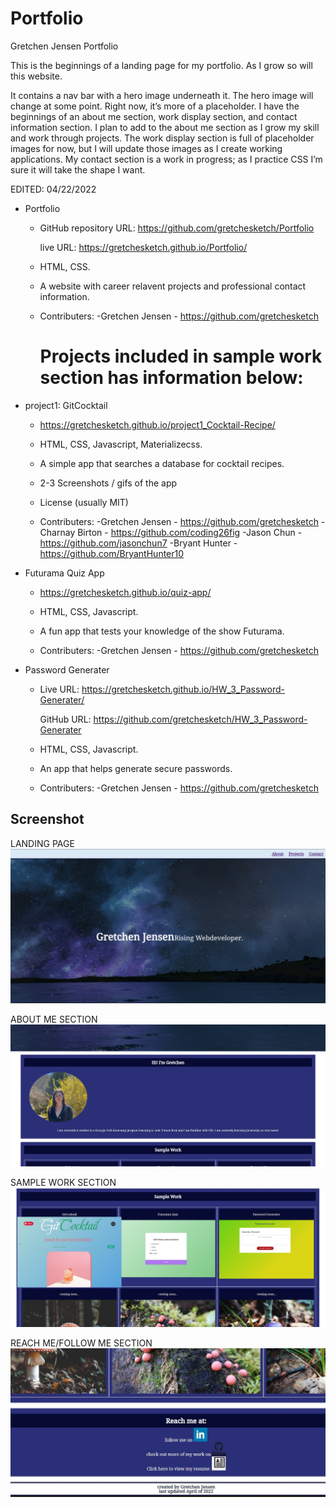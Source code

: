 # Portfolio

Gretchen Jensen
Portfolio

This is the beginnings of a landing page for my portfolio. As I grow so will this website.

It contains a nav bar with a hero image underneath it.
The hero image will change at some point. Right now, it’s more of a placeholder.
I have the beginnings of an about me section, work display section, and contact information section.
I plan to add to the about me section as I grow my skill and work through projects. The work display section is full of placeholder images for now, but I will update those images as I create working applications. My contact section is a work in progress; as I practice CSS I’m sure it will take the shape I want.

EDITED:
04/22/2022

* Portfolio

	* GitHub repository URL: https://github.com/gretchesketch/Portfolio

        live URL: https://gretchesketch.github.io/Portfolio/

	* HTML, CSS.

	* A website with career relavent projects and professional contact information.
	
	*  Contributers:
        -Gretchen Jensen - https://github.com/gretchesketch

       # Projects included in sample work section has information below:

* project1: GitCocktail

	* https://gretchesketch.github.io/project1_Cocktail-Recipe/

	* HTML, CSS, Javascript, Materializecss.

	* A simple app that searches a database for cocktail recipes.

	* 2-3 Screenshots / gifs of the app

	* License (usually MIT)
	
	*  Contributers:
        -Gretchen Jensen - https://github.com/gretchesketch 
        -Charnay Birton - https://github.com/coding26fig
        -Jason Chun - https://github.com/jasonchun7
        -Bryant Hunter - https://github.com/BryantHunter10




* Futurama Quiz App

	* https://gretchesketch.github.io/quiz-app/

	* HTML, CSS, Javascript.

	* A fun app that tests your knowledge of the show Futurama.
	
	*  Contributers:
        -Gretchen Jensen - https://github.com/gretchesketch



* Password Generater

	* Live URL: https://gretchesketch.github.io/HW_3_Password-Generater/

        GitHub URL: https://github.com/gretchesketch/HW_3_Password-Generater

	* HTML, CSS, Javascript.

	* An app that helps generate secure passwords.
	
	*  Contributers:
        -Gretchen Jensen - https://github.com/gretchesketch


## Screenshot
LANDING PAGE
![image](images\PortfolioLandinPageScreenshot.jpg)

ABOUT ME SECTION
![image](images\PortfolioAboutmeScreenshot.jpg)

SAMPLE WORK SECTION
![image](images\PortfolioSampleWorkScreenshot.jpg)

REACH ME/FOLLOW ME SECTION
![image](images\PortfolioReachMeScreenshot.jpg)



